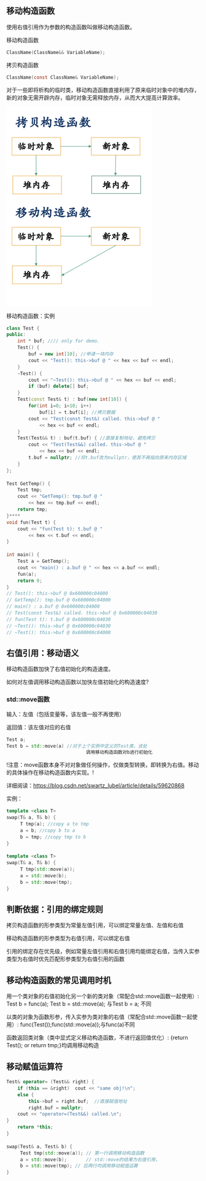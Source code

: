 ## **移动构造函数**

使用右值引用作为参数的构造函数叫做移动构造函数。

移动构造函数
```c++
ClassName(ClassName&& VariableName);
```
拷贝构造函数
```C
ClassName(const ClassName& VariableName);
```
对于一些即将析构的临时类，移动构造函数直接利用了原来临时对象中的堆内存，新的对象无需开辟内存，临时对象无需释放内存，从而大大提高计算效率。

![移动构造函数与拷贝构造函数最主要的差别](移动构造函数与拷贝构造函数差别.png "移动构造函数与拷贝构造函数最主要的差别")

移动构造函数：实例

```C++
class Test {
public:
	int * buf; //// only for demo.
	Test() {
		buf = new int[10]; //申请一块内存
		cout << "Test(): this->buf @ " << hex << buf << endl;
	}
	~Test() {
		cout << "~Test(): this->buf @ " << hex << buf << endl;
		if (buf) delete[] buf;
	}
	Test(const Test& t) : buf(new int[10]) {
		for(int i=0; i<10; i++) 
			buf[i] = t.buf[i]; //拷贝数据
		cout << "Test(const Test&) called. this->buf @ "
			<< hex << buf << endl;
	}
	Test(Test&& t) : buf(t.buf) { //直接复制地址，避免拷贝
		cout << "Test(Test&&) called. this->buf @ "
			<< hex << buf << endl;
		t.buf = nullptr; //将t.buf改为nullptr，使其不再指向原来内存区域
	}
};

Test GetTemp() {
	Test tmp;
	cout << "GetTemp(): tmp.buf @ "
		<< hex << tmp.buf << endl;
	return tmp;
}****
void fun(Test t) {
	cout << "fun(Test t): t.buf @ "
		<< hex << t.buf << endl;
}

int main() {
	Test a = GetTemp();
	cout << "main() : a.buf @ " << hex << a.buf << endl;
	fun(a);
	return 0;
}
// Test(): this->buf @ 0x600000c04000
// GetTemp(): tmp.buf @ 0x600000c04000
// main() : a.buf @ 0x600000c04000
// Test(const Test&) called. this->buf @ 0x600000c04030
// fun(Test t): t.buf @ 0x600000c04030
// ~Test(): this->buf @ 0x600000c04030
// ~Test(): this->buf @ 0x600000c04000 
```

## **右值引用：移动语义**

移动构造函数加快了右值初始化的构造速度。

如何对左值调用移动构造函数以加快左值初始化的构造速度?

### **std::move函数**
输入：左值（包括变量等，该左值一般不再使用）

返回值：该左值对应的右值
```C++
Test a;
Test b = std::move(a) //对于上个实例中定义的Test类，该处
							 调用移动构造函数对b进行初始化
```
!注意：move函数本身不对对象做任何操作，仅做类型转换，即转换为右值。移动的具体操作在移动构造函数内实现。!

详细阅读：https://blog.csdn.net/swartz_lubel/article/details/59620868

实例：
```C++
template <class T>
swap(T& a, T& b) { 
     T tmp(a); //copy a to tmp 
     a = b; //copy b to a 
     b = tmp; //copy tmp to b 
}

template <class T>
swap(T& a, T& b) { 
     T tmp(std::move(a));
     a = std::move(b);
     b = std::move(tmp);
}
```

## **判断依据：引用的绑定规则**

拷贝构造函数的形参类型为常量左值引用，可以绑定常量左值、左值和右值

移动构造函数的形参类型为右值引用，可以绑定右值

引用的绑定存在优先级，例如常量左值引用和右值引用均能绑定右值，当传入实参类型为右值时优先匹配形参类型为右值引用的函数




## **移动构造函数的常见调用时机**

用一个类对象的右值初始化另一个新的类对象（常配合std::move函数一起使用）: Test b = func(a); Test b = std::move(a); 与Test b = a; 不同

以类的对象为函数形参，传入实参为类对象的右值（常配合std::move函数一起使用）: func(Test());func(std::move(a));与func(a)不同

函数返回类对象（类中显式定义移动构造函数，不进行返回值优化）: {return Test(); or return tmp;}均调用移动构造
## **移动赋值运算符**
```C++
Test& operator= (Test&& right) {
	if (this == &right)  cout << "same obj!\n";
	else {	
		this->buf = right.buf;  //直接赋值地址
		right.buf = nullptr;
	cout << "operator=(Test&&) called.\n";
}
	return *this;
}

swap(Test& a, Test& b) { 
     Test tmp(std::move(a)); // 第一行调用移动构造函数
     a = std::move(b);       // std::move的结果为右值引用，
     b = std::move(tmp); // 后两行均调用移动赋值运算
}
```




